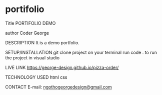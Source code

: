 # portifolio

Title
PORTIFOLIO DEMO

author
Coder George 

DESCRIPTION
It is a demo portfolio.

SETUP/INSTALLATION
git clone project on your terminal run code . to run the project in visual studio

LIVE LINK
https://george-design.github.io/pizza-order/

TECHNOLOGY USED
html css

CONTACT
E-mail: ngothogeorgedesign@gmail.com
